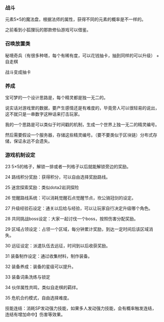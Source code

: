 ### 战斗

元素5×5的魔法盘，根据法师的属性，获得不同的元素的概率是不一样的。

之前看到小狐狸玩的那款修仙游戏可以借鉴。



### 召唤放置类

秘境奇兵（有很多种塔，每个有稀有度，可以花钱抽卡，抽到同样的可以升级） + 自走棋

战斗变成抽卡

### 养成

宝可梦的一个设计思路是，每个精灵都是独一无二的。

说实话对游戏里的数据，要产生感情还是有难度的，毕竟旁人可以很轻易的说出，这不就只是一串数字这种话来打击玩家。

我的一个思路是可以类似于时间戳的机制，生成一个世界上独一无二的精灵编号。

然后需要假设一个服务器，存储这些精灵编号。（要不要类似于区块链）分布式存储，保证永远不会遗失。

### 游戏机制设定

23 5×5的格子，解锁一排或者一列格子以后就能解锁旁边的奖励。

24 路线积分奖励：获得积分，可以自由选择奖励路线。

25 迷宫探索奖励：类似dota2岩洞探险

26 觉醒路线系统：可以消耗觉醒石点觉醒节点，坎公骑冠剑的设定。

27 升级经验石设定：通关以后给与经验，可以让玩家自行决定升级哪个角色。

28 共同挑战boss设定：大家一起讨伐一个boss，按照伤害分配奖励。

29 区域占领设定：占领一个区域，每分钟累计奖励，到达一定时间后该区域消失。

30 远征设定：派遣队伍去远征，时间到以后收获奖励。

31 装备制作设定：通过收集材料，制作装备。

32 装备养成：装备的星级可以提升。

33 装备词条洗练与锁定

34 伙伴属性共鸣，类似自走棋的羁绊。

35 危机合约模式，自由选择难度。



技能连结：消耗SP发动强力技能，如果多人发动强力技能，会有概率触发连结，连结有增加命中】伤害等效果。
